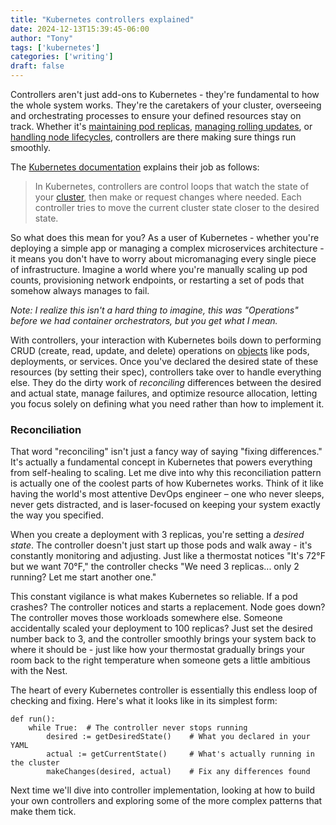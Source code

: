 ```yaml
---
title: "Kubernetes controllers explained"
date: 2024-12-13T15:39:45-06:00
author: "Tony"
tags: ['kubernetes']
categories: ['writing']
draft: false
---
```


Controllers aren't just add-ons to Kubernetes - they're fundamental to how the whole system works. They're the caretakers of your cluster, overseeing and orchestrating processes to ensure your defined resources stay on track. Whether it's [maintaining pod replicas](https://github.com/kubernetes/kubernetes/blob/master/pkg/controller/replicaset/replica_set.go), [managing rolling updates](https://github.com/kubernetes/kubernetes/blob/master/pkg/controller/deployment/deployment_controller.go), or [handling node lifecycles](https://github.com/kubernetes/kubernetes/blob/master/pkg/controller/nodelifecycle/node_lifecycle_controller.go), controllers are there making sure things run smoothly.

The [Kubernetes documentation](https://kubernetes.io/docs/concepts/architecture/controller/) explains their job as follows:
> In Kubernetes, controllers are control loops that watch the state of your [cluster](https://kubernetes.io/docs/reference/glossary/?all=true#term-cluster), then make or request changes where needed. Each controller tries to move the current cluster state closer to the desired state.

So what does this mean for you? As a user of Kubernetes - whether you're deploying a simple app or managing a complex microservices architecture - it means you don't have to worry about micromanaging every single piece of infrastructure. Imagine a world where you're manually scaling up pod counts, provisioning network endpoints, or restarting a set of pods that somehow always manages to fail.

*Note: I realize this isn't a hard thing to imagine, this was "Operations" before we had container orchestrators, but you get what I mean.*

With controllers, your interaction with Kubernetes boils down to performing CRUD (create, read, update, and delete) operations on [objects](https://kubernetes.io/docs/concepts/overview/working-with-objects/) like pods, deployments, or services. Once you've declared the desired state of these resources (by setting their spec), controllers take over to handle everything else. They do the dirty work of *reconciling* differences between the desired and actual state, manage failures, and optimize resource allocation, letting you focus solely on defining what you need rather than how to implement it.
### Reconciliation

That word "reconciling" isn't just a fancy way of saying "fixing differences." It's actually a fundamental concept in Kubernetes that powers everything from self-healing to scaling. Let me dive into why this reconciliation pattern is actually one of the coolest parts of how Kubernetes works. Think of it like having the world's most attentive DevOps engineer – one who never sleeps, never gets distracted, and is laser-focused on keeping your system exactly the way you specified.

When you create a deployment with 3 replicas, you're setting a *desired state*. The controller doesn't just start up those pods and walk away - it's constantly monitoring and adjusting. Just like a thermostat notices "It's 72°F but we want 70°F," the controller checks "We need 3 replicas... only 2 running? Let me start another one."

This constant vigilance is what makes Kubernetes so reliable. If a pod crashes? The controller notices and starts a replacement. Node goes down? The controller moves those workloads somewhere else. Someone accidentally scaled your deployment to 100 replicas? Just set the desired number back to 3, and the controller smoothly brings your system back to where it should be - just like how your thermostat gradually brings your room back to the right temperature when someone gets a little ambitious with the Nest.

The heart of every Kubernetes controller is essentially this endless loop of checking and fixing. Here's what it looks like in its simplest form:

```
def run():
    while True:  # The controller never stops running
        desired := getDesiredState()    # What you declared in your YAML
        actual := getCurrentState()     # What's actually running in the cluster
        makeChanges(desired, actual)    # Fix any differences found
```

Next time we'll dive into controller implementation, looking at how to build your own controllers and exploring some of the more complex patterns that make them tick.